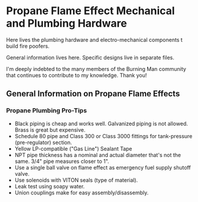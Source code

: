 # Propane Flame Effect Mechanical and Plumbing Hardware

Here lives the plumbing hardware and electro-mechanical components t build fire poofers.

General information lives here. Specific designs live in separate files.

I'm deeply indebted to the many members of the Burning Man community that continues to contribute to my knowledge. Thank you!

## General Information on Propane Flame Effects



### Propane Plumbing Pro-Tips

- Black piping is cheap and works well. Galvanized piping is not allowed. Brass is great but expensive.
- Schedule 80 pipe and Class 300 or Class 3000 fittings for tank-pressure (pre-regulator) section.
- Yellow LP-compatible ("Gas Line") Sealant Tape
- NPT pipe thickness has a nominal and actual diameter that's not the same. 3/4" pipe measures closer to 1".
- Use a single ball valve on flame effect as emergency fuel supply shutoff valve.  
- Use solenoids with VITON seals (type of material).
- Leak test using soapy water.
- Union couplings make for easy assembly/disassembly.

